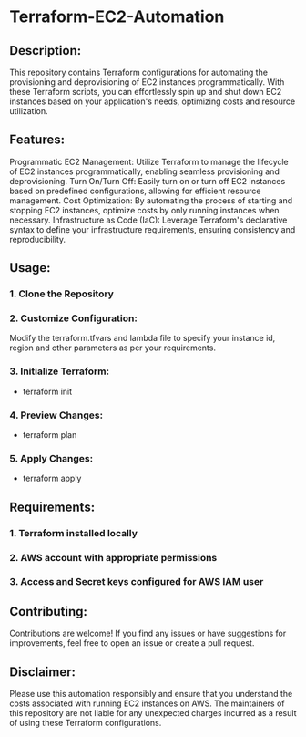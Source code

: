 # Terraform-EC2-Automation

## Description:
This repository contains Terraform configurations for automating the provisioning and deprovisioning of EC2 instances programmatically. With these Terraform scripts, you can effortlessly spin up and shut down EC2 instances based on your application's needs, optimizing costs and resource utilization.

## Features:

Programmatic EC2 Management: Utilize Terraform to manage the lifecycle of EC2 instances programmatically, enabling seamless provisioning and deprovisioning.
Turn On/Turn Off: Easily turn on or turn off EC2 instances based on predefined configurations, allowing for efficient resource management.
Cost Optimization: By automating the process of starting and stopping EC2 instances, optimize costs by only running instances when necessary.
Infrastructure as Code (IaC): Leverage Terraform's declarative syntax to define your infrastructure requirements, ensuring consistency and reproducibility.

## Usage:

### 1. Clone the Repository

### 2. Customize Configuration:
Modify the terraform.tfvars and lambda file to specify your instance id, region and other parameters as per your requirements.

### 3. Initialize Terraform:
- terraform init

### 4. Preview Changes:
- terraform plan

### 5. Apply Changes:
- terraform apply

## Requirements:

### 1. Terraform installed locally
### 2. AWS account with appropriate permissions
### 3. Access and Secret keys configured for AWS IAM user

## Contributing:
Contributions are welcome! If you find any issues or have suggestions for improvements, feel free to open an issue or create a pull request.

## Disclaimer:
Please use this automation responsibly and ensure that you understand the costs associated with running EC2 instances on AWS. The maintainers of this repository are not liable for any unexpected charges incurred as a result of using these Terraform configurations.
